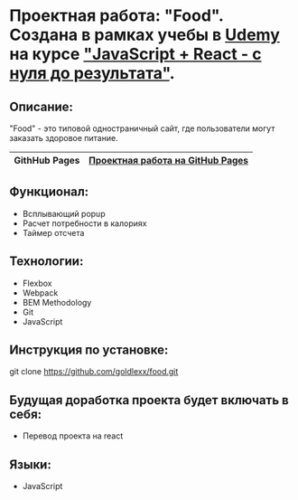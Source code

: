 # Проектная работа: "Food". Создана в рамках учебы в [Udemy](https://www.udemy.com/) на курсе ["JavaScript + React - с нуля до результата"](https://www.udemy.com/share/10208o3@pbk0Qct3LqNmxPKbgZxJWvF_zsCaoOpmyr4l1Okp0h4S7m-UHw3ccUbxrPJYKSMgkw==/).

## Описание:

"Food" - это типовой одностраничный сайт, где пользователи могут заказать здоровое питание.

| **GithHub Pages** | [Проектная работа на GitHub Pages](https://goldlexx.github.io/food/) |
| ----------------- | -------------------------------------------------------------------- |

## Функционал:

* Всплывающий popup
* Расчет потребности в калориях
* Таймер отсчета

## Технологии:

* Flexbox
* Webpack
* BEM Methodology
* Git
* JavaScript

## Инструкция по установке:

git clone https://github.com/goldlexx/food.git

## Будущая доработка проекта будет включать в себя:

* Перевод проекта на react

## Языки:

* JavaScript










